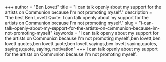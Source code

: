 +++
author = "Ben Lovett"
title = "I can talk openly about my support for the artists on Communion because I'm not promoting myself."
description = "the best Ben Lovett Quote: I can talk openly about my support for the artists on Communion because I'm not promoting myself."
slug = "i-can-talk-openly-about-my-support-for-the-artists-on-communion-because-im-not-promoting-myself"
keywords = "I can talk openly about my support for the artists on Communion because I'm not promoting myself.,ben lovett,ben lovett quotes,ben lovett quote,ben lovett sayings,ben lovett saying,quotes, sayings,quote, saying, motivation"
+++
I can talk openly about my support for the artists on Communion because I'm not promoting myself.
